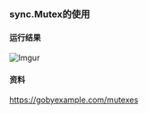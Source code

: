 ### sync.Mutex的使用

#### 运行结果
![Imgur](http://i.imgur.com/4X31l1c.png)

#### 资料
https://gobyexample.com/mutexes